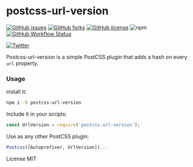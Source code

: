 # postcss-url-version

[![GitHub issues](https://img.shields.io/github/issues/dgrammatiko/postcss-url-version)](https://github.com/dgrammatiko/postcss-url-version/issues)
[![GitHub forks](https://img.shields.io/github/forks/dgrammatiko/postcss-url-version)](https://github.com/dgrammatiko/postcss-url-version/network)
[![GitHub license](https://img.shields.io/github/license/dgrammatiko/postcss-url-version)](https://github.com/dgrammatiko/postcss-url-version/blob/main/LICENSE)
![npm](https://img.shields.io/npm/v/postcss-url-version)
[![GitHub Workflow Status](https://img.shields.io/github/workflow/status/dgrammatiko/postcss-url-version/Node.js%20CI)](https://github.com/dgrammatiko/postcss-url-version/actions)

[![Twitter](https://img.shields.io/twitter/url?url=https%3A%2F%2Ftwitter.com%2Fdgrammatiko)](https://twitter.com/intent/tweet?text=Wow:&url=https%3A%2F%2Fgithub.com%2Fdgrammatiko%2Fpostcss-url-version)


Postcss-url-version is a simple PostCSS plugin that adds a hash on every `url` property.

### Usage
install it:
```bash
npm i -D postcss-url-version
```
Include it in your scripts:
```js
const UrlVersion = require('postcss-url-version');
```

Use as any other PostCSS plugin:
```js
Postcss([Autoprefixer, UrlVersion])...
```

License MIT
